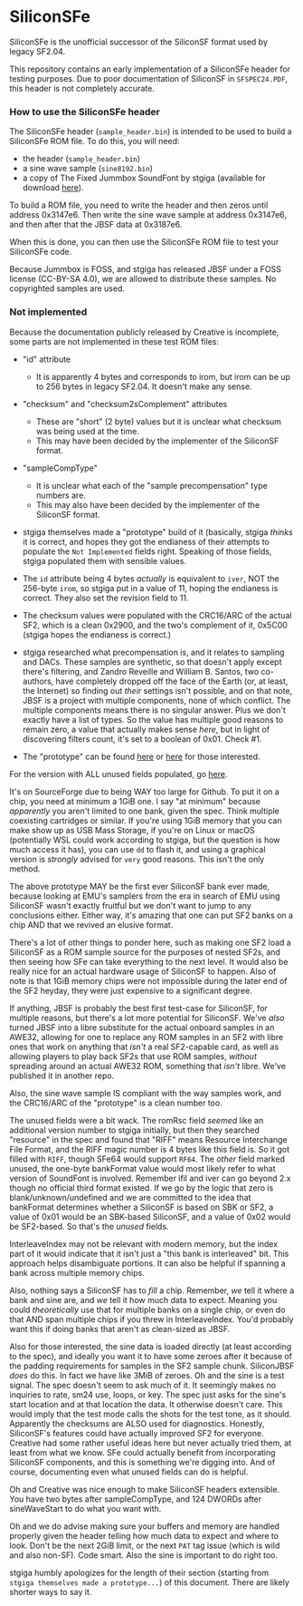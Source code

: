 # SiliconSFe

SiliconSFe is the unofficial successor of the SiliconSF format used by legacy SF2.04.

This repository contains an early implementation of a SiliconSFe header for testing purposes. Due to poor documentation of SiliconSF in `SFSPEC24.PDF`, this header is not completely accurate.

### How to use the SiliconSFe header

The SiliconSFe header (`sample_header.bin`) is intended to be used to build a SiliconSFe ROM file. To do this, you will need:

- the header (`sample_header.bin`)
- a sine wave sample (`sine8192.bin`)
- a copy of The Fixed Jummbox SoundFont by stgiga (available for download [here](https://musical-artifacts.com/artifacts/2722)).

To build a ROM file, you need to write the header and then zeros until address 0x3147e6. Then write the sine wave sample at address 0x3147e6, and then after that the JBSF data at 0x3187e6. 

When this is done, you can then use the SiliconSFe ROM file to test your SiliconSFe code.

Because Jummbox is FOSS, and stgiga has released JBSF under a FOSS license (CC-BY-SA 4.0), we are allowed to distribute these samples. No copyrighted samples are used.

### Not implemented

Because the documentation publicly released by Creative is incomplete, some parts are not implemented in these test ROM files:
- "id" attribute
    - It is apparently 4 bytes and corresponds to irom, but irom can be up to 256 bytes in legacy SF2.04. It doesn't make any sense.
- "checksum" and "checksum2sComplement" attributes
    - These are "short" (2 byte) values but it is unclear what checksum was being used at the time.
    - This may have been decided by the implementer of the SiliconSF format.
- "sampleCompType"
    - It is unclear what each of the "sample precompensation" type numbers are.
    - This may also have been decided by the implementer of the SiliconSF format.

- stgiga themselves made a "prototype" build of it (basically, stgiga *thinks* it is correct, and hopes they got the endianess of their attempts to populate the `Not Implemented` fields right. Speaking of those fields, stgiga populated them with sensible values.
- The `id` attribute being 4 bytes *actually* is equivalent to `iver`, NOT the 256-byte `irom`, so stgiga put in a value of 11, hoping the endianess is correct. They also set the revision field to 11.
- The checksum values were populated with the CRC16/ARC of the actual SF2, which is a clean 0x2900, and the two's complement of it, 0x5C00 (stgiga hopes the endianess is correct.)
- stgiga researched what precompensation is, and it relates to sampling and DACs. These samples are synthetic, so that doesn't apply except there's filtering, and Zandro Reveille and William B. Santos, two co-authors, have completely dropped off the face of the Earth (or, at least, the Internet) so finding out *their* settings isn't possible, and on that note, JBSF is a project with multiple components, none of which conflict. The multiple components means there is no singular answer. Plus we don't exactly have a list of types. So the value has multiple good reasons to remain zero, a value that actually makes sense *here*, but in light of discovering filters count, it's set to a boolean of 0x01. Check #1.
- The "prototype" can be found [here](https://sourceforge.net/projects/stgigasoundfonts/files/soundfonts/SiliconJBSF.7z/download) or [here](https://sourceforge.net/projects/stgigasoundfonts/files/soundfonts/SiliJBSF.BIN/download) for those interested.

For the version with ALL unused fields populated, go [here](https://sourceforge.net/projects/stgigasoundfonts/files/soundfonts/bleedingedge/SiliJBSF.DAT/download).

It's on SourceForge due to being WAY too large for Github. To put it on a chip, you need at minimum a 1GiB one. I say "at minimum" because *apparently* you aren't limited to one bank, given the spec. Think multiple coexisting cartridges or similar.
If you're using 1GiB memory that you can make show up as USB Mass Storage, if you're on Linux or macOS (potentially WSL could work according to stgiga, but the question is how much access it has), you can use `dd` to flash it, and using a graphical version is *strongly* advised for `very` good reasons. This isn't the only method.

The above prototype MAY be the first ever SiliconSF bank ever made, because looking at EMU's samplers from the era in search of EMU using SiliconSF wasn't exactly fruitful but we don't want to jump to any conclusions either. Either way, it's amazing that one can put SF2 banks on a chip AND that we revived an elusive format.

There's a lot of other things to ponder here, such as making one SF2 load a SiliconSF as a ROM sample source for the purposes of nested SF2s, and then seeing how SFe can take everything to the next level. It would also be really nice for an actual hardware usage of SiliconSF to happen. Also of note is that 1GiB memory chips were not impossible during the later end of the SF2 heyday, they were just expensive to a significant degree. 

If anything, JBSF is probably the best first test-case for SiliconSF, for multiple reasons, but there's a lot more potential for SiliconSF. We've *also* turned JBSF into a libre substitute for the actual onboard samples in an AWE32, allowing for one to replace any ROM samples in an SF2 with libre ones that work on anything that *isn't* a real SF2-capable card, as well as allowing players to play back SF2s that use ROM samples, *without* spreading around an actual AWE32 ROM, something that *isn't* libre. We've published it in another repo.

Also, the sine wave sample IS compliant with the way samples work, and the CRC16/ARC of the "prototype" is a clean number too.

The unused fields were a bit wack. The romRsc field *seemed* like an additional version number to stgiga initially, but then they searched "resource" in the spec and found that "RIFF" means Resource Interchange File Format, and the RIFF magic number is 4 bytes like this field is. So it got filled with `RIFF`, though SFe64 would support `RF64`. The *other* field marked unused, the one-byte bankFormat value would most likely refer to what version of SoundFont is involved. Remember ifil and iver can go beyond 2.x though no official third format existed. If we go by the logic that zero is blank/unknown/undefined and we are committed to the idea that bankFormat determines whether a SiliconSF is based on SBK or SF2, a value of 0x01 would be an SBK-based SiliconSF, and a value of 0x02 would be SF2-based.
So that's the *unused* fields.

InterleaveIndex may not be relevant with modern memory, but the index part of it would indicate that it isn't just a "this bank is interleaved" bit. This approach helps disambiguate portions. It can also be helpful if spanning a bank across multiple memory chips. 

Also, nothing says a SiliconSF has to *fill* a chip. Remember, *we* tell it where a bank and sine are, and *we* tell it how much data to expect. Meaning you could *theoretically* use that for multiple banks on a single chip, or even do that AND span multiple chips if you threw in InterleaveIndex. You'd probably want this if doing banks that aren't as clean-sized as JBSF. 

Also for those interested, the sine data is loaded directly (at least according to the spec), and ideally you want it to have some zeroes after it because of the padding requirements for samples in the SF2 sample chunk. SiliconJBSF *does* do this. In fact we have like 3MiB of zeroes. Oh and the sine is a test signal. The spec doesn't seem to ask much of it. It seemingly makes no inquiries to rate, sm24 use, loops, or key. The spec just asks for the sine's start location and at that location the data. It otherwise doesn't care. This would imply that the test mode calls the shots for the test tone, as it should. Apparently the checksums are ALSO used for diagnostics. Honestly, SiliconSF's features could have actually improved SF2 for everyone. Creative had some rather useful ideas here but never actually tried them, at least from what we know. SFe could actually benefit from incorporating SiliconSF components, and this is something we're digging into. And of course, documenting even what unused fields can do is helpful.

Oh and Creative was nice enough to make SiliconSF headers extensible. You have two bytes after sampleCompType, and 124 DWORDs after sineWaveStart to do what you want with.

Oh and we do advise making sure your buffers and memory are handled properly given the header telling how much data to expect and where to look. Don't be the next 2GiB limit, or the next `PAT` tag issue (which is wild and also non-SF). Code smart.
Also the sine is important to do right too.

stgiga humbly apologizes for the length of their section (starting from `stgiga themselves made a prototype...`) of this document. There are likely shorter ways to say it.
